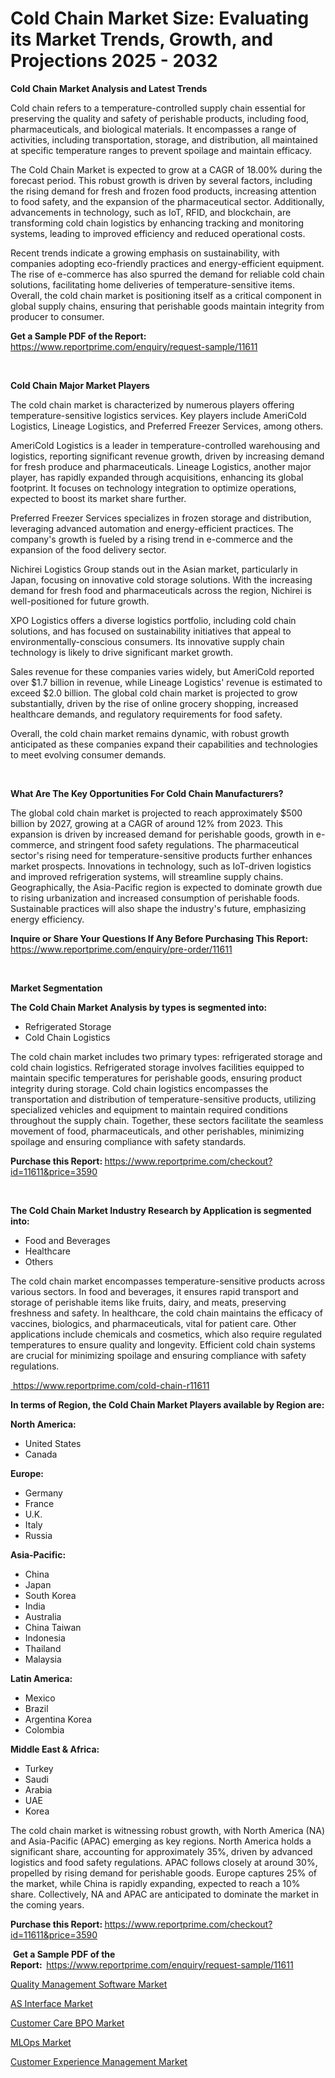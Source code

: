 <p><h1>Cold Chain Market Size: Evaluating its Market Trends, Growth, and Projections 2025 - 2032</h1></p><p><strong>Cold Chain Market Analysis and Latest Trends</strong></p>
<p><p>Cold chain refers to a temperature-controlled supply chain essential for preserving the quality and safety of perishable products, including food, pharmaceuticals, and biological materials. It encompasses a range of activities, including transportation, storage, and distribution, all maintained at specific temperature ranges to prevent spoilage and maintain efficacy.</p><p>The Cold Chain Market is expected to grow at a CAGR of 18.00% during the forecast period. This robust growth is driven by several factors, including the rising demand for fresh and frozen food products, increasing attention to food safety, and the expansion of the pharmaceutical sector. Additionally, advancements in technology, such as IoT, RFID, and blockchain, are transforming cold chain logistics by enhancing tracking and monitoring systems, leading to improved efficiency and reduced operational costs.</p><p>Recent trends indicate a growing emphasis on sustainability, with companies adopting eco-friendly practices and energy-efficient equipment. The rise of e-commerce has also spurred the demand for reliable cold chain solutions, facilitating home deliveries of temperature-sensitive items. Overall, the cold chain market is positioning itself as a critical component in global supply chains, ensuring that perishable goods maintain integrity from producer to consumer.</p></p>
<p><strong>Get a Sample PDF of the Report:&nbsp;</strong> <a href="https://www.reportprime.com/enquiry/request-sample/11611?utm_campaign=1840&utm_medium=2&utm_source=Github&utm_content=ia&utm_term=21032025&utm_id=cold-chain">https://www.reportprime.com/enquiry/request-sample/11611</a></p>
<p>&nbsp;</p>
<p><strong>Cold Chain Major Market Players</strong></p>
<p><p>The cold chain market is characterized by numerous players offering temperature-sensitive logistics services. Key players include AmeriCold Logistics, Lineage Logistics, and Preferred Freezer Services, among others.</p><p>AmeriCold Logistics is a leader in temperature-controlled warehousing and logistics, reporting significant revenue growth, driven by increasing demand for fresh produce and pharmaceuticals. Lineage Logistics, another major player, has rapidly expanded through acquisitions, enhancing its global footprint. It focuses on technology integration to optimize operations, expected to boost its market share further.</p><p>Preferred Freezer Services specializes in frozen storage and distribution, leveraging advanced automation and energy-efficient practices. The company's growth is fueled by a rising trend in e-commerce and the expansion of the food delivery sector.</p><p>Nichirei Logistics Group stands out in the Asian market, particularly in Japan, focusing on innovative cold storage solutions. With the increasing demand for fresh food and pharmaceuticals across the region, Nichirei is well-positioned for future growth.</p><p>XPO Logistics offers a diverse logistics portfolio, including cold chain solutions, and has focused on sustainability initiatives that appeal to environmentally-conscious consumers. Its innovative supply chain technology is likely to drive significant market growth.</p><p>Sales revenue for these companies varies widely, but AmeriCold reported over $1.7 billion in revenue, while Lineage Logistics' revenue is estimated to exceed $2.0 billion. The global cold chain market is projected to grow substantially, driven by the rise of online grocery shopping, increased healthcare demands, and regulatory requirements for food safety. </p><p>Overall, the cold chain market remains dynamic, with robust growth anticipated as these companies expand their capabilities and technologies to meet evolving consumer demands.</p></p>
<p>&nbsp;</p>
<p><strong>What Are The Key Opportunities For Cold Chain Manufacturers?</strong></p>
<p><p>The global cold chain market is projected to reach approximately $500 billion by 2027, growing at a CAGR of around 12% from 2023. This expansion is driven by increased demand for perishable goods, growth in e-commerce, and stringent food safety regulations. The pharmaceutical sector's rising need for temperature-sensitive products further enhances market prospects. Innovations in technology, such as IoT-driven logistics and improved refrigeration systems, will streamline supply chains. Geographically, the Asia-Pacific region is expected to dominate growth due to rising urbanization and increased consumption of perishable foods. Sustainable practices will also shape the industry's future, emphasizing energy efficiency.</p></p>
<p><strong>Inquire or Share Your Questions If Any Before Purchasing This Report:</strong> <a href="https://www.reportprime.com/enquiry/pre-order/11611?utm_campaign=1840&utm_medium=2&utm_source=Github&utm_content=ia&utm_term=21032025&utm_id=cold-chain">https://www.reportprime.com/enquiry/pre-order/11611</a></p>
<p>&nbsp;</p>
<p><strong>Market Segmentation</strong></p>
<p><strong>The Cold Chain Market Analysis by types is segmented into:</strong></p>
<p><ul><li>Refrigerated Storage</li><li>Cold Chain Logistics</li></ul></p>
<p><p>The cold chain market includes two primary types: refrigerated storage and cold chain logistics. Refrigerated storage involves facilities equipped to maintain specific temperatures for perishable goods, ensuring product integrity during storage. Cold chain logistics encompasses the transportation and distribution of temperature-sensitive products, utilizing specialized vehicles and equipment to maintain required conditions throughout the supply chain. Together, these sectors facilitate the seamless movement of food, pharmaceuticals, and other perishables, minimizing spoilage and ensuring compliance with safety standards.</p></p>
<p><strong>Purchase this Report:&nbsp;</strong><a href="https://www.reportprime.com/checkout?id=11611&price=3590&utm_campaign=1840&utm_medium=2&utm_source=Github&utm_content=ia&utm_term=21032025&utm_id=cold-chain">https://www.reportprime.com/checkout?id=11611&price=3590</a></p>
<p>&nbsp;</p>
<p><strong>The Cold Chain Market Industry Research by Application is segmented into:</strong></p>
<p><ul><li>Food and Beverages</li><li>Healthcare</li><li>Others</li></ul></p>
<p><p>The cold chain market encompasses temperature-sensitive products across various sectors. In food and beverages, it ensures rapid transport and storage of perishable items like fruits, dairy, and meats, preserving freshness and safety. In healthcare, the cold chain maintains the efficacy of vaccines, biologics, and pharmaceuticals, vital for patient care. Other applications include chemicals and cosmetics, which also require regulated temperatures to ensure quality and longevity. Efficient cold chain systems are crucial for minimizing spoilage and ensuring compliance with safety regulations.</p></p>
<p><a href="https://www.reportprime.com/cold-chain-r11611?utm_campaign=1840&utm_medium=2&utm_source=Github&utm_content=ia&utm_term=21032025&utm_id=cold-chain">&nbsp;https://www.reportprime.com/cold-chain-r11611</a></p>
<p><strong>In terms of Region, the Cold Chain Market Players available by Region are:</strong></p>
<p>
    <p> <strong> North America: </strong>
        <ul>
            <li>United States</li>
            <li>Canada</li>
        </ul>
        </p> 
    <p> <strong> Europe: </strong>
        <ul>
            <li>Germany</li>
            <li>France</li>
            <li>U.K.</li>
            <li>Italy</li>
            <li>Russia</li>
        </ul>
        </p> 
    <p> <strong> Asia-Pacific: </strong>
        <ul>
            <li>China</li>
            <li>Japan</li>
            <li>South Korea</li>
            <li>India</li>
            <li>Australia</li>
            <li>China Taiwan</li>
            <li>Indonesia</li>
            <li>Thailand</li>
            <li>Malaysia</li>
        </ul>
        </p> 
    <p> <strong> Latin America: </strong>
        <ul>
            <li>Mexico</li>
            <li>Brazil</li>
            <li>Argentina Korea</li>
            <li>Colombia</li>
        </ul>
        </p> 
    <p> <strong> Middle East & Africa: </strong>
        <ul>
            <li>Turkey</li>
            <li>Saudi</li>
            <li>Arabia</li>
            <li>UAE</li>
            <li>Korea</li>
        </ul>
    </p>
    </p>
<p><p>The cold chain market is witnessing robust growth, with North America (NA) and Asia-Pacific (APAC) emerging as key regions. North America holds a significant share, accounting for approximately 35%, driven by advanced logistics and food safety regulations. APAC follows closely at around 30%, propelled by rising demand for perishable goods. Europe captures 25% of the market, while China is rapidly expanding, expected to reach a 10% share. Collectively, NA and APAC are anticipated to dominate the market in the coming years.</p></p>
<p><strong>Purchase this Report: </strong><a href="https://www.reportprime.com/checkout?id=11611&price=3590&utm_campaign=1840&utm_medium=2&utm_source=Github&utm_content=ia&utm_term=21032025&utm_id=cold-chain">https://www.reportprime.com/checkout?id=11611&price=3590</a></p>
<p>&nbsp;<strong>Get a Sample PDF of the Report:&nbsp;&nbsp;</strong><a href="https://www.reportprime.com/enquiry/request-sample/11611?utm_campaign=1840&utm_medium=2&utm_source=Github&utm_content=ia&utm_term=21032025&utm_id=cold-chain">https://www.reportprime.com/enquiry/request-sample/11611</a></p>
<p><strong></strong></p>
<p><p><a href="https://github.com/yaldotiedegq/Market-Research-Report-List-1/blob/main/quality-management-software-market.md?utm_campaign=1840&utm_medium=2&utm_source=Github&utm_content=ia&utm_term=21032025&utm_id=cold-chain">Quality Management Software Market</a></p><p><a href="https://github.com/cingozascard/Market-Research-Report-List-1/blob/main/as-interface-market.md?utm_campaign=1840&utm_medium=2&utm_source=Github&utm_content=ia&utm_term=21032025&utm_id=cold-chain">AS Interface Market</a></p><p><a href="https://github.com/sacmatidora/Market-Research-Report-List-1/blob/main/customer-care-bpo-market.md?utm_campaign=1840&utm_medium=2&utm_source=Github&utm_content=ia&utm_term=21032025&utm_id=cold-chain">Customer Care BPO Market</a></p><p><a href="https://github.com/airitaursela/Market-Research-Report-List-1/blob/main/mlops-market.md?utm_campaign=1840&utm_medium=2&utm_source=Github&utm_content=ia&utm_term=21032025&utm_id=cold-chain">MLOps Market</a></p><p><a href="https://github.com/zalubakoraka/Market-Research-Report-List-1/blob/main/customer-experience-management-market.md?utm_campaign=1840&utm_medium=2&utm_source=Github&utm_content=ia&utm_term=21032025&utm_id=cold-chain">Customer Experience Management Market</a></p></p>